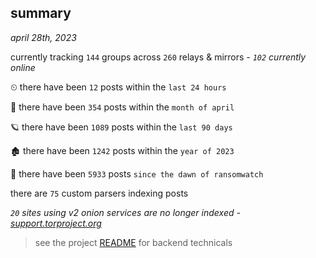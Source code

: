 
## summary
_april 28th, 2023_

currently tracking `144` groups across `260` relays & mirrors - _`102` currently online_

⏲ there have been `12` posts within the `last 24 hours`

🦈 there have been `354` posts within the `month of april`

🪐 there have been `1089` posts within the `last 90 days`

🏚 there have been `1242` posts within the `year of 2023`

🦕 there have been `5933` posts `since the dawn of ransomwatch`

there are `75` custom parsers indexing posts

_`20` sites using v2 onion services are no longer indexed - [support.torproject.org](https://support.torproject.org/onionservices/v2-deprecation/)_

> see the project [README](https://github.com/joshhighet/ransomwatch#ransomwatch--) for backend technicals
